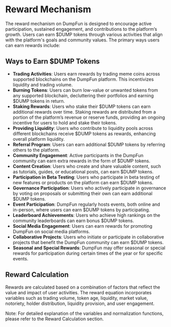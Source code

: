 # Reward Mechanism

The reward mechanism on DumpFun is designed to encourage active participation, sustained engagement, and contributions to the platform’s growth. Users can earn $DUMP tokens through various activities that align with the platform's goals and community values. The primary ways users can earn rewards include:

## Ways to Earn $DUMP Tokens
- **Trading Activities**: Users earn rewards by trading meme coins across supported blockchains on the DumpFun platform. This incentivizes liquidity and trading volume.
- **Burning Tokens**: Users can burn low-value or unwanted tokens from any supported blockchain, decluttering their portfolios and earning $DUMP tokens in return.
- **Staking Rewards**: Users who stake their $DUMP tokens can earn additional rewards over time. Staking rewards are distributed from a portion of the platform’s revenue or reserve funds, providing an ongoing incentive for users to hold and stake their tokens.
- **Providing Liquidity**: Users who contribute to liquidity pools across different blockchains receive $DUMP tokens as rewards, enhancing overall platform liquidity.
- **Referral Program**: Users can earn additional $DUMP tokens by referring others to the platform.
- **Community Engagement**: Active participants in the DumpFun community can earn extra rewards in the form of $DUMP tokens.
- **Content Creation**: Users who create and share valuable content, such as tutorials, guides, or educational posts, can earn $DUMP tokens.
- **Participation in Beta Testing**: Users who participate in beta testing of new features or products on the platform can earn $DUMP tokens.
- **Governance Participation**: Users who actively participate in governance by voting on proposals or submitting their own can earn additional $DUMP tokens.
- **Event Participation**: DumpFun regularly hosts events, both online and in-person, where users can earn $DUMP tokens by participating.
- **Leaderboard Achievements**: Users who achieve high rankings on the community leaderboards can earn bonus $DUMP tokens.
- **Social Media Engagement**: Users can earn rewards for promoting DumpFun on social media platforms.
- **Collaborative Projects**: Users who initiate or participate in collaborative projects that benefit the DumpFun community can earn $DUMP tokens.
- **Seasonal and Special Rewards**: DumpFun may offer seasonal or special rewards for participation during certain times of the year or for specific events.

## Reward Calculation

Rewards are calculated based on a combination of factors that reflect the value and impact of user activities. The reward equation incorporates variables such as trading volume, token age, liquidity, market value, notoriety, holder distribution, liquidity provision, and user engagement.

Note: For detailed explanation of the variables and normalization functions, please refer to the Reward Calculation section.

